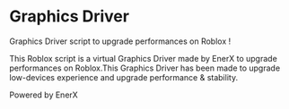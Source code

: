 # Graphics Driver
Graphics Driver script to upgrade performances on Roblox !

This Roblox script is a virtual
Graphics Driver made by EnerX to upgrade performances
on Roblox.This Graphics Driver has been made
to upgrade low-devices experience and upgrade
performance & stability.

Powered by EnerX
